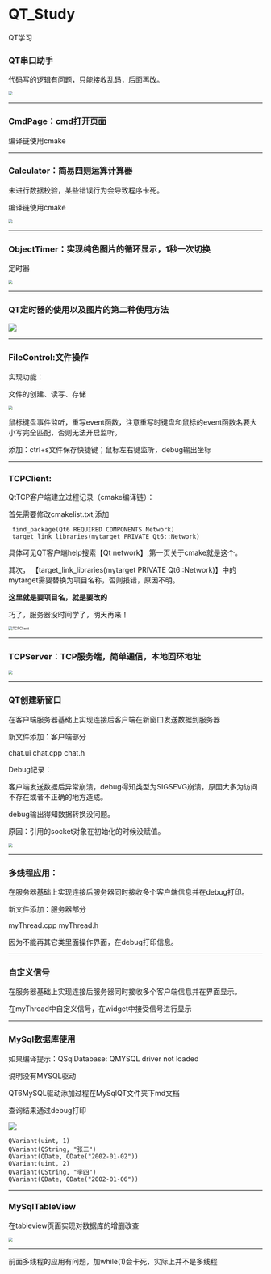 # QT_Study
QT学习



### QT串口助手

代码写的逻辑有问题，只能接收乱码，后面再改。

<img src="./Other/SerialHelper.png" style="zoom:50%;" />





------



### CmdPage：cmd打开页面

编译链使用cmake

------



### Calculator：简易四则运算计算器

未进行数据校验，某些错误行为会导致程序卡死。

编译链使用cmake



<img src="./Other/Calculator.png" style="zoom:50%;" />



------

### ObjectTimer：实现纯色图片的循环显示，1秒一次切换

定时器

<img src="./Other/ObjectTimer.png" style="zoom:50%;" />



------





### QT定时器的使用以及图片的第二种使用方法

![](./Other/QTimer.png)



------

### FileControl:文件操作

实现功能：

文件的创建、读写、存储

<img src="./Other/FileControl.png" style="zoom:50%;" />



鼠标键盘事件监听，重写event函数，注意重写时键盘和鼠标的event函数名要大小写完全匹配，否则无法开启监听。



添加：ctrl+s文件保存快捷键；鼠标左右键监听，debug输出坐标



------

### TCPClient:

QtTCP客户端建立过程记录（cmake编译链）：

首先需要修改cmakelist.txt,添加

```
 find_package(Qt6 REQUIRED COMPONENTS Network)
 target_link_libraries(mytarget PRIVATE Qt6::Network)
```

具体可见QT客户端help搜索【Qt network】,第一页关于cmake就是这个。

其次， 【target_link_libraries(mytarget PRIVATE Qt6::Network)】中的mytarget需要替换为项目名称，否则报错，原因不明。

**这里就是要项目名，就是要改的**



巧了，服务器没时间学了，明天再来！

<img src="./Other/TCPClient.png" alt="TCPClient" style="zoom:50%;" />



------

### TCPServer：TCP服务端，简单通信，本地回环地址

<img src="./Other/TCPServer.png" style="zoom:50%;" />





------

### QT创建新窗口

在客户端服务器基础上实现连接后客户端在新窗口发送数据到服务器

新文件添加：客户端部分

chat.ui	chat.cpp 	chat.h



Debug记录：

客户端发送数据后异常崩溃，debug得知类型为SIGSEVG崩溃，原因大多为访问不存在或者不正确的地方造成。

debug输出得知数据转换没问题。

原因：引用的socket对象在初始化的时候没赋值。

<img src="./Other/NewPage.png" style="zoom:50%;" />





------





### 多线程应用：

在服务器基础上实现连接后服务器同时接收多个客户端信息并在debug打印。



新文件添加：服务器部分

myThread.cpp 	myThread.h



因为不能再其它类里面操作界面，在debug打印信息。



------

### 自定义信号

在服务器基础上实现连接后服务器同时接收多个客户端信息并在界面显示。

在myThread中自定义信号，在widget中接受信号进行显示





------

### MySql数据库使用

如果编译提示：QSqlDatabase: QMYSQL driver not loaded

说明没有MYSQL驱动



QT6MySQL驱动添加过程在MySqlQT文件夹下md文档



查询结果通过debug打印

![](./Other/MySqlQT.png)

```
QVariant(uint, 1)
QVariant(QString, "张三")
QVariant(QDate, QDate("2002-01-02"))
QVariant(uint, 2)
QVariant(QString, "李四")
QVariant(QDate, QDate("2002-01-06"))
```

------



### MySqlTableView

在tableview页面实现对数据库的增删改查

<img src="./Other/MySqlTableView.png" style="zoom:50%;" />



------

前面多线程的应用有问题，加while(1)会卡死，实际上并不是多线程
